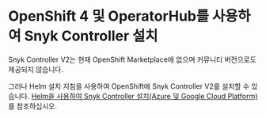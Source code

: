# OpenShift 4 및 OperatorHub를 사용하여 Snyk Controller 설치

Snyk Controller V2는 현재 OpenShift Marketplace에 없으며 커뮤니티 버전으로도 제공되지 않습니다.

그러나 Helm 설치 지침을 사용하여 OpenShift에 Snyk Controller V2를 설치할 수 있습니다. [Helm을 사용하여 Snyk Controller 설치(Azure 및 Google Cloud Platform)](install-the-snyk-controller-with-helm-azure-and-google-cloud-platform.md)를 참조하십시오.